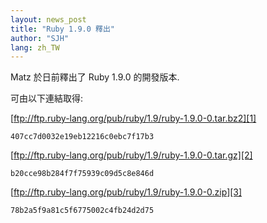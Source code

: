 ```yaml
---
layout: news_post
title: "Ruby 1.9.0 釋出"
author: "SJH"
lang: zh_TW
---
```


Matz 於日前釋出了 Ruby 1.9.0 的開發版本.

可由以下連結取得:

[ftp://ftp.ruby-lang.org/pub/ruby/1.9/ruby-1.9.0-0.tar.bz2][1]

    407cc7d0032e19eb12216c0ebc7f17b3

[ftp://ftp.ruby-lang.org/pub/ruby/1.9/ruby-1.9.0-0.tar.gz][2]

    b20cce98b284f7f75939c09d5c8e846d

[ftp://ftp.ruby-lang.org/pub/ruby/1.9/ruby-1.9.0-0.zip][3]

    78b2a5f9a81c5f6775002c4fb24d2d75



[1]: ftp://ftp.ruby-lang.org/pub/ruby/1.9/ruby-1.9.0-0.tar.bz2
[2]: ftp://ftp.ruby-lang.org/pub/ruby/1.9/ruby-1.9.0-0.tar.gz
[3]: ftp://ftp.ruby-lang.org/pub/ruby/1.9/ruby-1.9.0-0.zip
